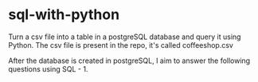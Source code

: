 # sql-with-python

Turn a csv file into a table in a postgreSQL database and query it using Python.
The csv file is present in the repo, it's called coffeeshop.csv

After the database is created in postgreSQL, I aim to answer the following questions using SQL - 
1. 
